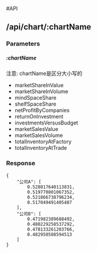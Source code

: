 #API

## /api/chart/:chartName
### Parameters
##### :chartName
注意: chartName是区分大小写的
  * marketShareInValue 
  * marketShareInVolume
  * mindSpaceShare
  * shelfSpaceShare
  * netProfitByCompanies
  * returnOnInvestment
  * investmentsVersusBudget
  * marketSalesValue
  * marketSalesVolume
  * totalInventoryAtFactory
  * totalInventoryAtTrade

### Response
 
    {
        "公司A": [
            0.528017640113831,
            0.519770801067352,
            0.521866738796234,
            0.517049491405487
        ],
        "公司B": [
            0.471982389688492,
            0.480229258537292,
            0.478133261203766,
            0.482950508594513
        ]
    }
    

